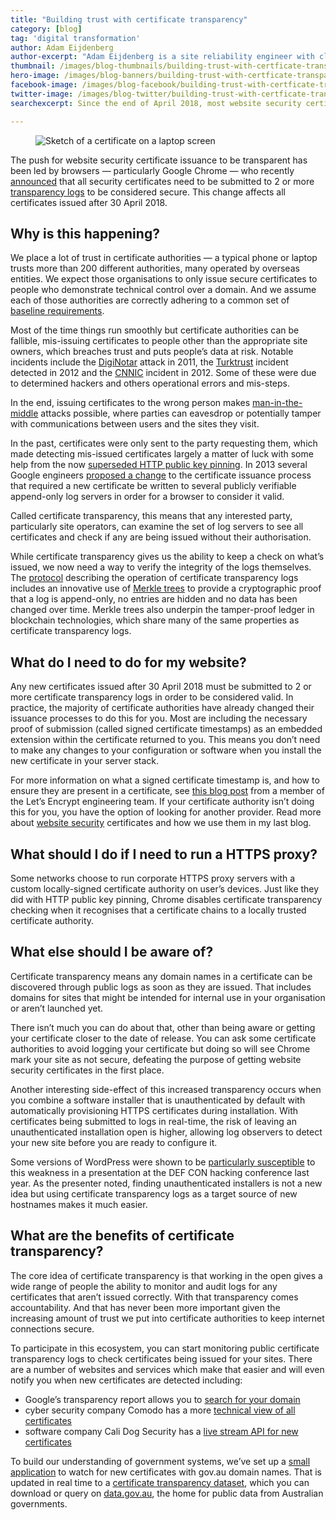 ```yaml
---
title: "Building trust with certificate transparency"
category: [blog]
tag: 'digital transformation'
author: Adam Eijdenberg
author-excerpt: "Adam Eijdenberg is a site reliability engineer with cloud.gov.au at the DTA."
thumbnail: /images/blog-thumbnails/building-trust-with-certficate-transparency_thumb.png
hero-image: /images/blog-banners/building-trust-with-certficate-transparency_hero.png
facebook-image: /images/blog-facebook/building-trust-with-certficate-transparency_facebook.png
twitter-image: /images/blog-twitter/building-trust-with-certficate-transparency_twitter.png
searchexcerpt: Since the end of April 2018, most website security certificates are now being published to public logs. Why is this happening and what does it mean for your site?

---
```

<figure>
  <img src="{{ site.url }}{{ site.baseurl }}{{ page.hero-image }}" alt="Sketch of a certificate on a laptop screen"/><br />
</figure>

The push for website security certificate issuance to be transparent has been led by browsers — particularly Google Chrome — who recently [announced](https://groups.google.com/a/chromium.org/forum/#!topic/ct-policy/wHILiYf31DE) that all security certificates need to be submitted to 2 or more [transparency logs](https://www.certificate-transparency.org/known-logs) to be considered secure. This change affects all certificates issued after 30 April 2018.


## Why is this happening?

We place a lot of trust in certificate authorities — a typical phone or laptop trusts more than 200 different authorities, many operated by overseas entities. We expect those organisations to only issue secure certificates to people who demonstrate technical control over a domain. And we assume each of those authorities are correctly adhering to a common set of [baseline requirements](https://cabforum.org/about-the-baseline-requirements/).

Most of the time things run smoothly but certificate authorities can be fallible, mis-issuing certificates to people other than the appropriate site owners, which breaches trust and puts people’s data at risk. Notable incidents include the [DigiNotar](https://threatpost.com/final-report-diginotar-hack-shows-total-compromise-ca-servers-103112/77170/) attack in 2011, the [Turktrust](https://nakedsecurity.sophos.com/2013/01/08/the-turktrust-ssl-certificate-fiasco-what-happened-and-what-happens-next/) incident detected in 2012 and the [CNNIC](https://nakedsecurity.sophos.com/2015/04/14/tls-certificate-blunder-revisited-whither-china-internet-network-information-center/) incident in 2012. Some of these were due to determined hackers and others operational errors and mis-steps.

In the end, issuing certificates to the wrong person makes [man-in-the-middle](https://www.globalsign.com/en/blog/what-is-a-man-in-the-middle-attack/) attacks possible, where parties can eavesdrop or potentially tamper with communications between users and the sites they visit.

In the past, certificates were only sent to the party requesting them, which made detecting mis-issued certificates largely a matter of luck with some help from the now [superseded HTTP public key pinning](https://www.theregister.co.uk/2017/10/30/google_hpkp/). In 2013 several Google engineers [proposed a change](https://tools.ietf.org/html/rfc6962) to the certificate issuance process that required a new certificate be written to several publicly verifiable append-only log servers in order for a browser to consider it valid.

Called certificate transparency, this means that any interested party, particularly site operators, can examine the set of log servers to see all certificates and check if any are being issued without their authorisation.

While certificate transparency gives us the ability to keep a check on what’s issued, we now need a way to verify the integrity of the logs themselves. The [protocol](https://tools.ietf.org/html/rfc6962) describing the operation of certificate transparency logs includes an innovative use of [Merkle trees](https://en.wikipedia.org/wiki/Merkle_tree) to provide a cryptographic proof that a log is append-only, no entries are hidden and no data has been changed over time. Merkle trees also underpin the tamper-proof ledger in blockchain technologies, which share many of the same properties as certificate transparency logs.


## What do I need to do for my website?

Any new certificates issued after 30 April 2018 must be submitted to 2 or more certificate transparency logs in order to be considered valid. In practice, the majority of certificate authorities have already changed their issuance processes to do this for you. Most are including the necessary proof of submission (called signed certificate timestamps) as an embedded extension within the certificate returned to you. This means you don’t need to make any changes to your configuration or software when you install the new certificate in your server stack.

For more information on what a signed certificate timestamp is, and how to ensure they are present in a certificate, see [this blog post](https://letsencrypt.org/2018/04/04/sct-encoding.html) from a member of the Let’s Encrypt engineering team. If your certificate authority isn’t doing this for you, you have the option of looking for another provider. Read more about [website security](https://beta.dta.gov.au/blogs/buckle-browser-changes-ahead) certificates and how we use them in my last blog.

## What should I do if I need to run a HTTPS proxy?

Some networks choose to run corporate HTTPS proxy servers with a custom locally-signed certificate authority on user’s devices. Just like they did with HTTP public key pinning, Chrome disables certificate transparency checking when it recognises that a certificate chains to a locally trusted certificate authority.

## What else should I be aware of?

Certificate transparency means any domain names in a certificate can be discovered through public logs as soon as they are issued. That includes domains for sites that might be intended for internal use in your organisation or aren’t launched yet.

There isn’t much you can do about that, other than being aware or getting your certificate closer to the date of release. You can ask some certificate authorities to avoid logging your certificate but doing so will see Chrome mark your site as not secure, defeating the purpose of getting website security certificates in the first place.

Another interesting side-effect of this increased transparency occurs when you combine a software installer that is unauthenticated by default with automatically provisioning HTTPS certificates during installation. With certificates being submitted to logs in real-time, the risk of leaving an unauthenticated installation open is higher, allowing log observers to detect your new site before you are ready to configure it.

Some versions of WordPress were shown to be [particularly susceptible](https://media.defcon.org/DEF%20CON%2025/DEF%20CON%2025%20presentations/DEFCON-25-Hanno-Boeck-Abusing-Certificate-Transparency-Logs.pdf) to this weakness in a presentation at the DEF CON hacking conference last year. As the presenter noted, finding unauthenticated installers is not a new idea but using certificate transparency logs as a target source of new hostnames makes it much easier.

## What are the benefits of certificate transparency?

The core idea of certificate transparency is that working in the open gives a wide range of people the ability to monitor and audit logs for any certificates that aren’t issued correctly. With that transparency comes accountability. And that has never been more important given the increasing amount of trust we put into certificate authorities to keep internet connections secure.

To participate in this ecosystem, you can start monitoring public certificate transparency logs to check certificates being issued for your sites. There are a number of websites and services which make that easier and will even notify you when new certificates are detected including:

- Google’s transparency report allows you to [search for your domain](https://transparencyreport.google.com/https/certificates)
- cyber security company Comodo has a more [technical view of all certificates](https://crt.sh/)
- software company Cali Dog Security has a [live stream API for new certificates](https://certstream.calidog.io/)

To build our understanding of government systems, we’ve set up a [small application](https://github.com/govau/certwatch) to watch for new certificates with gov.au domain names. That is updated in real time to a [certificate transparency dataset](https://data.gov.au/dataset/certificate-transparency), which you can download or query on [data.gov.au](https://data.gov.au/), the home for public data from Australian governments.
